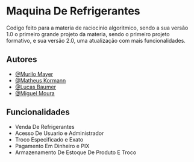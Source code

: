 
# Maquina De Refrigerantes
Codigo feito para a materia de raciocinio algoritmico, sendo a sua versão 1.0 o primeiro grande projeto da materia, sendo o primeiro projeto formativo, e sua versão 2.0, uma atualização com mais funcionalidades.



## Autores

- [@Murilo Mayer](https://www.github.com/murilomayer)
- [@Matheus Kormann](https://www.github.com/matheuskormann)
- [@Lucas Baumer](https://www.github.com/lucasbaumer)
- [@Miguel Moura](https://github.com/miguellmoura)


## Funcionalidades

- Venda De Refrigerantes
- Acesso De Usuario e Administrador
- Troco Especificado e Exato
- Pagamento Em Dinheiro e PIX
- Armazenamento De Estoque De Produto E Troco

